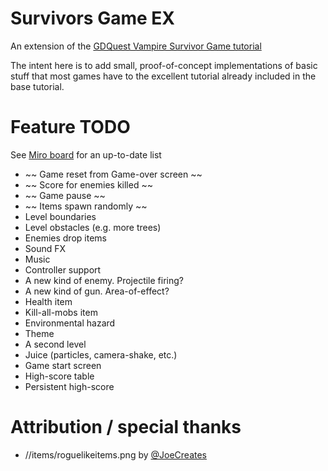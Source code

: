 # Survivors Game EX
An extension of the [GDQuest Vampire Survivor Game tutorial](https://www.youtube.com/watch?v=GwCiGixlqiU)

The intent here is to add small, proof-of-concept implementations of basic stuff that most games
have to the excellent tutorial already included in the base tutorial.

# Feature TODO
See [Miro board](https://miro.com/app/board/uXjVKtMZqqE=/) for an up-to-date list

* ~~ Game reset from Game-over screen ~~
* ~~ Score for enemies killed ~~
* ~~ Game pause ~~
* ~~ Items spawn randomly ~~
* Level boundaries
* Level obstacles (e.g. more trees)
* Enemies drop items
* Sound FX
* Music
* Controller support
* A new kind of enemy. Projectile firing?
* A new kind of gun. Area-of-effect?
* Health item
* Kill-all-mobs item
* Environmental hazard
* Theme
* A second level
* Juice (particles, camera-shake, etc.)
* Game start screen
* High-score table
* Persistent high-score


# Attribution / special thanks
* //items/roguelikeitems.png by [@JoeCreates](https://x.com/joecreates)
